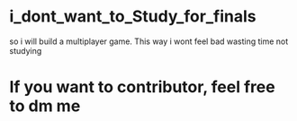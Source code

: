 # i_dont_want_to_Study_for_finals
so i will build a multiplayer game. This way i wont feel bad wasting time not studying

# If you want to contributor, feel free to dm me
